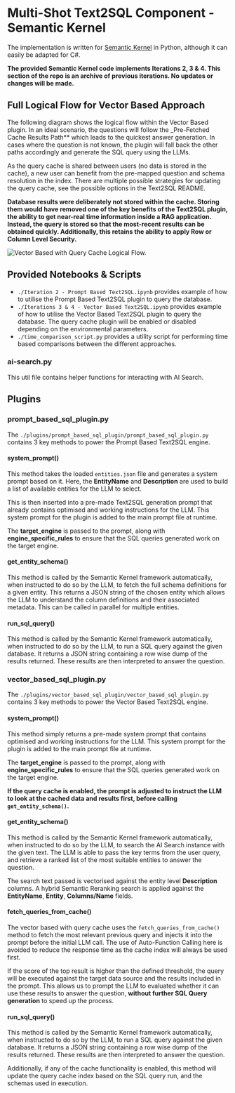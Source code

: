 # Multi-Shot Text2SQL Component - Semantic Kernel

The implementation is written for [Semantic Kernel](https://github.com/microsoft/semantic-kernel) in Python, although it can easily be adapted for C#.

**The provided Semantic Kernel code implements Iterations 2, 3 & 4. This section of the repo is an archive of previous iterations. No updates or changes will be made.**

## Full Logical Flow for Vector Based Approach

The following diagram shows the logical flow within the Vector Based plugin. In an ideal scenario, the questions will follow the _Pre-Fetched Cache Results Path** which leads to the quickest answer generation. In cases where the question is not known, the plugin will fall back the other paths accordingly and generate the SQL query using the LLMs.

As the query cache is shared between users (no data is stored in the cache), a new user can benefit from the pre-mapped question and schema resolution in the index. There are multiple possible strategies for updating the query cache, see the possible options in the Text2SQL README.

**Database results were deliberately not stored within the cache. Storing them would have removed one of the key benefits of the Text2SQL plugin, the ability to get near-real time information inside a RAG application. Instead, the query is stored so that the most-recent results can be obtained quickly. Additionally, this retains the ability to apply Row or Column Level Security.**

![Vector Based with Query Cache Logical Flow.](../images/Text2SQL%20Query%20Cache.png "Vector Based with Query Cache Logical Flow")

## Provided Notebooks & Scripts

- `./Iteration 2 - Prompt Based Text2SQL.ipynb` provides example of how to utilise the Prompt Based Text2SQL plugin to query the database.
- `./Iterations 3 & 4 - Vector Based Text2SQL.ipynb` provides example of how to utilise the Vector Based Text2SQL plugin to query the database. The query cache plugin will be enabled or disabled depending on the environmental parameters.
- `./time_comparison_script.py` provides a utility script for performing time based comparisons between the different approaches.

### ai-search.py

This util file contains helper functions for interacting with AI Search.

## Plugins

### prompt_based_sql_plugin.py

The `./plugins/prompt_based_sql_plugin/prompt_based_sql_plugin.py` contains 3 key methods to power the Prompt Based Text2SQL engine.

#### system_prompt()

This method takes the loaded `entities.json` file and generates a system prompt based on it. Here, the **EntityName** and **Description** are used to build a list of available entities for the LLM to select.

This is then inserted into a pre-made Text2SQL generation prompt that already contains optimised and working instructions for the LLM. This system prompt for the plugin is added to the main prompt file at runtime.

The **target_engine** is passed to the prompt, along with **engine_specific_rules** to ensure that the SQL queries generated work on the target engine.

#### get_entity_schema()

This method is called by the Semantic Kernel framework automatically, when instructed to do so by the LLM, to fetch the full schema definitions for a given entity. This returns a JSON string of the chosen entity which allows the LLM to understand the column definitions and their associated metadata. This can be called in parallel for multiple entities.

#### run_sql_query()

This method is called by the Semantic Kernel framework automatically, when instructed to do so by the LLM, to run a SQL query against the given database. It returns a JSON string containing a row wise dump of the results returned. These results are then interpreted to answer the question.

### vector_based_sql_plugin.py

The `./plugins/vector_based_sql_plugin/vector_based_sql_plugin.py` contains 3 key methods to power the Vector Based Text2SQL engine.

#### system_prompt()

This method simply returns a pre-made system prompt that contains optimised and working instructions for the LLM. This system prompt for the plugin is added to the main prompt file at runtime.

The **target_engine** is passed to the prompt, along with **engine_specific_rules** to ensure that the SQL queries generated work on the target engine.

**If the query cache is enabled, the prompt is adjusted to instruct the LLM to look at the cached data and results first, before calling `get_entity_schema()`.**

#### get_entity_schema()

This method is called by the Semantic Kernel framework automatically, when instructed to do so by the LLM, to search the AI Search instance with the given text. The LLM is able to pass the key terms from the user query, and retrieve a ranked list of the most suitable entities to answer the question.

The search text passed is vectorised against the entity level **Description** columns. A hybrid Semantic Reranking search is applied against the **EntityName**, **Entity**, **Columns/Name** fields.

#### fetch_queries_from_cache()

The vector based with query cache uses the `fetch_queries_from_cache()` method to fetch the most relevant previous query and injects it into the prompt before the initial LLM call. The use of Auto-Function Calling here is avoided to reduce the response time as the cache index will always be used first.

If the score of the top result is higher than the defined threshold, the query will be executed against the target data source and the results included in the prompt. This allows us to prompt the LLM to evaluated whether it can use these results to answer the question, **without further SQL Query generation** to speed up the process.

#### run_sql_query()

This method is called by the Semantic Kernel framework automatically, when instructed to do so by the LLM, to run a SQL query against the given database. It returns a JSON string containing a row wise dump of the results returned. These results are then interpreted to answer the question.

Additionally, if any of the cache functionality is enabled, this method will update the query cache index based on the SQL query run, and the schemas used in execution.
